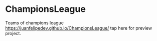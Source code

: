 # ChampionsLeague
Teams of champions league 
 https://juanfelipedev.github.io/ChampionsLeague/ tap here for  preview project.
